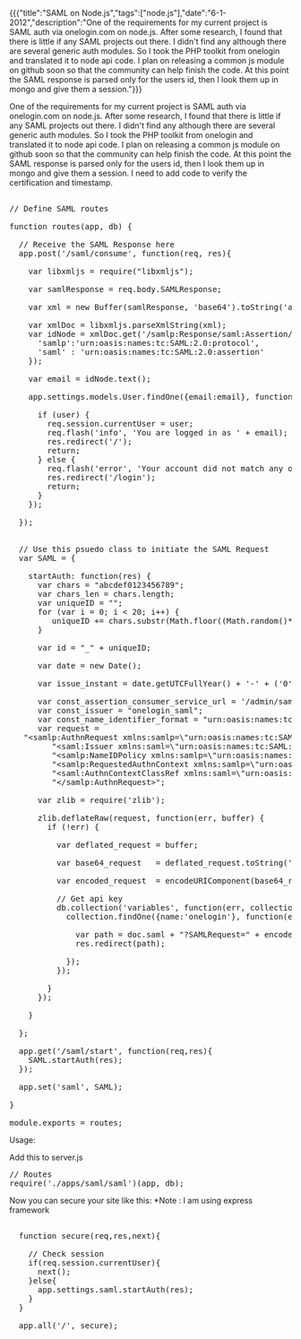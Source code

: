 {{{"title":"SAML on Node.js","tags":["node.js"],"date":"6-1-2012","description":"One of the requirements for my current project is SAML auth via onelogin.com on node.js.  After some research, I found that there is little if any SAML projects out there.  I didn't find any although there are several generic auth modules.  So I took the PHP toolkit from onelogin and translated it to node api code.  I plan on releasing a common js module on github soon so that the community can help finish the code.  At this point the SAML response is parsed only for the users id, then I look them up in mongo and give them a session."}}}

One of the requirements for my current project is SAML auth via onelogin.com on node.js.  After some research, I found that there is little if any SAML projects out there.  I didn't find any although there are several generic auth modules.  So I took the PHP toolkit from onelogin and translated it to node api code.  I plan on releasing a common js module on github soon so that the community can help finish the code.  At this point the SAML response is parsed only for the users id, then I look them up in mongo and give them a session.  I need to add code to verify the certification and timestamp.

<pre>

// Define SAML routes

function routes(app, db) {
    
  // Receive the SAML Response here
  app.post('/saml/consume', function(req, res){
    
    var libxmljs = require("libxmljs");
    
    var samlResponse = req.body.SAMLResponse;
    
    var xml = new Buffer(samlResponse, 'base64').toString('ascii');
    
    var xmlDoc = libxmljs.parseXmlString(xml);
    var idNode = xmlDoc.get('/samlp:Response/saml:Assertion/saml:Subject/saml:NameID', {
      'samlp':'urn:oasis:names:tc:SAML:2.0:protocol',
      'saml' : 'urn:oasis:names:tc:SAML:2.0:assertion'
    });
    
    var email = idNode.text();
    
    app.settings.models.User.findOne({email:email}, function(err, user){
      
      if (user) {
        req.session.currentUser = user;
        req.flash('info', 'You are logged in as ' + email);
        res.redirect('/');
        return;
      } else {
        req.flash('error', 'Your account did not match any of our records.');
        res.redirect('/login');
        return;
      }
    });    
    
  });
  

  // Use this psuedo class to initiate the SAML Request
  var SAML = {
    
    startAuth: function(res) {
      var chars = "abcdef0123456789";
      var chars_len = chars.length;
      var uniqueID = "";
      for (var i = 0; i &#60; 20; i++) {
         uniqueID += chars.substr(Math.floor((Math.random()*15)), 1);
      }
   
      var id = "_" + uniqueID;
 
      var date = new Date();
      
      var issue_instant = date.getUTCFullYear() + '-' + ('0' + (date.getUTCMonth()+1)).slice(-2) + '-' + ('0' + date.getUTCDate()).slice(-2) + 'T' + ('0' + (date.getUTCHours()+2)).slice(-2) + ":" + ('0' + date.getUTCMinutes()).slice(-2) + ":" + ('0' + date.getUTCSeconds()).slice(-2) + "Z";
     
      var const_assertion_consumer_service_url = '/admin/saml/consume';
      var const_issuer = "onelogin_saml";
      var const_name_identifier_format = "urn:oasis:names:tc:SAML:1.1:nameid-format:emailAddress";
      var request =
   &#34;&#60;samlp:AuthnRequest xmlns:samlp=\&#34;urn:oasis:names:tc:SAML:2.0:protocol\&#34; ID=\&#34;&#34; + id + &#34;\&#34; Version=\&#34;2.0\&#34; IssueInstant=\&#34;&#34; + issue_instant + &#34;\&#34; ProtocolBinding=\&#34;urn:oasis:names:tc:SAML:2.0:bindings:HTTP-POST\&#34; AssertionConsumerServiceURL=\&#34;&#34; + const_assertion_consumer_service_url + &#34;\&#34;&#62;&#34; +
         &#34;&#60;saml:Issuer xmlns:saml=\&#34;urn:oasis:names:tc:SAML:2.0:assertion\&#34;&#62;&#34; + const_issuer + &#34;&#60;/saml:Issuer&#62;\n&#34; +
         &#34;&#60;samlp:NameIDPolicy xmlns:samlp=\&#34;urn:oasis:names:tc:SAML:2.0:protocol\&#34; Format=\&#34;&#34; + const_name_identifier_format + &#34;\&#34; AllowCreate=\&#34;true\&#34;&#62;&#60;/samlp:NameIDPolicy&#62;\n&#34; +
         &#34;&#60;samlp:RequestedAuthnContext xmlns:samlp=\&#34;urn:oasis:names:tc:SAML:2.0:protocol\&#34; Comparison=\&#34;exact\&#34;&#62;&#34; +
         &#34;&#60;saml:AuthnContextClassRef xmlns:saml=\&#34;urn:oasis:names:tc:SAML:2.0:assertion\&#34;&#62;urn:oasis:names:tc:SAML:2.0:ac:classes:PasswordProtectedTransport&#60;/saml:AuthnContextClassRef&#62;&#60;/samlp:RequestedAuthnContext&#62;\n&#34; +
         &#34;&#60;/samlp:AuthnRequest&#62;&#34;;
         
      var zlib = require('zlib');

      zlib.deflateRaw(request, function(err, buffer) {
        if (!err) {
          
          var deflated_request = buffer;
              
          var base64_request   = deflated_request.toString('base64');
    
          var encoded_request  = encodeURIComponent(base64_request);
          
          // Get api key
          db.collection('variables', function(err, collection){
            collection.findOne({name:'onelogin'}, function(err, doc){
              
              var path = doc.saml + "?SAMLRequest=" + encoded_request;
              res.redirect(path);
              
            });    
          });          
          
        }
      });

    }
  
  };
  
  app.get('/saml/start', function(req,res){
    SAML.startAuth(res);
  });  
  
  app.set('saml', SAML);
  
} 

module.exports = routes;
</pre>

<p>Usage:</p>

Add this to server.js
<pre>
// Routes
require('./apps/saml/saml')(app, db);
</pre>

Now you can secure your site like this:
*Note : I am using express framework
<pre>

  function secure(req,res,next){
        
    // Check session
    if(req.session.currentUser){
      next();
    }else{
      app.settings.saml.startAuth(res);
    }
  }
  
  app.all('/', secure);
</pre>